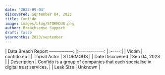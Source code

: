 ```yaml
---
date: '2023-09-04'
discovered: September 04, 2023
title: Confido
image: images/blog/STORMOUS.png
author: Breachsense Support
draft: false
yearmonths: 2023/september
---
```



| Data Breach Report
------------:     |:-------------:    | :-----:|
| Victim      | confido.eu      | 
| Threat Actor      | STORMOUS      | 
| Date Discovered      | Sep 04, 2023      | 
| Description      | Confido is a group of companies that each specialise in digital trust services.      | 
| Leak Size      | Unknown      | 

